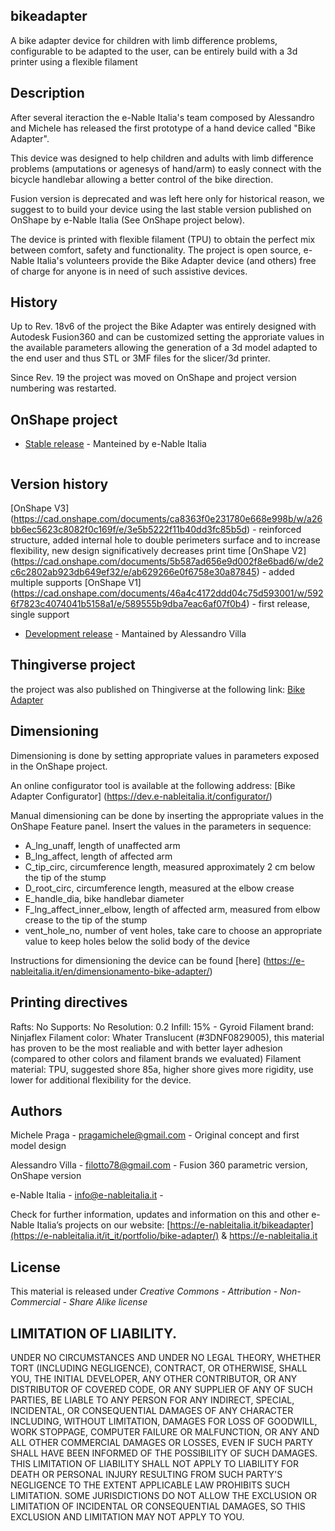 ## bikeadapter

A bike adapter device for children with limb difference problems, configurable to be adapted to the user, can be entirely build with a 3d printer using a flexible filament

## Description

After several iteraction the e-Nable Italia's team composed by Alessandro and Michele has released the first prototype of a hand device called "Bike Adapter".

This device was designed to help children and adults with limb difference problems (amputations or agenesys of hand/arm) to easly connect with the bicycle handlebar allowing a better control of the bike direction.

Fusion version is deprecated and was left here only for historical reason, we suggest to to build your device using the last stable version published on OnShape by e-Nable Italia (See OnShape project below).

The device is printed with flexible filament (TPU) to obtain the perfect mix between comfort, safety and functionality.
The project is open source, e-Nable Italia's volunteers provide the Bike Adapter device (and others) free of charge for anyone is in need of such assistive devices.

## History

Up to Rev. 18v6 of the project the Bike Adapter was entirely designed with Autodesk Fusion360 and can be customized setting the approriate values in the available parameters allowing the generation of a 3d model adapted to the end user and thus STL or 3MF files for the slicer/3d printer.

Since Rev. 19 the project was moved on OnShape and project version numbering was restarted.

## OnShape project

* [Stable release](https://cad.onshape.com/documents/ca8363f0e231780e668e998b/w/a26bb6ec5623c8082f0c169f/e/3e5b5222f11b40dd3fc85b5d) - Manteined by e-Nable Italia

```diff- Important Note: This project is parametric and requires specific recipient adaptation, se *dimensioning* section for details.
```

## Version history

[OnShape V3] (https://cad.onshape.com/documents/ca8363f0e231780e668e998b/w/a26bb6ec5623c8082f0c169f/e/3e5b5222f11b40dd3fc85b5d) - reinforced structure, added internal hole to double perimeters surface and to increase flexibility, new design significatively decreases print time
[OnShape V2] (https://cad.onshape.com/documents/5b587ad656e9d002f8e6bad6/w/de2c6c2802ab923db649ef32/e/ab629266e0f6758e30a87845) - added multiple supports
[OnShape V1] (https://cad.onshape.com/documents/46a4c4172ddd04c75d593001/w/5926f7823c4074041b5158a1/e/589555b9dba7eac6af07f0b4) - first release, single support

* [Development release](https://cad.onshape.com/documents/e225086690158d5a937bf9fe/w/4021bf2bfacdceba3b1f0556/e/9dfe74fe60fd68384dbb2f50) - Mantained by Alessandro Villa

## Thingiverse project

the project was also published on Thingiverse at the following link: [Bike Adapter](https://www.thingiverse.com/thing:5422603)

## Dimensioning

Dimensioning is done by setting appropriate values in parameters exposed in the OnShape project.

An online configurator tool is available at the following address: [Bike Adapter Configurator] (https://dev.e-nableitalia.it/configurator/)

Manual dimensioning can be done by inserting the appropriate values in the OnShape Feature panel.
Insert the values in the parameters in sequence:
* A_lng_unaff, length of unaffected arm
* B_lng_affect, length of affected arm
* C_tip_circ, circumference length, measured approximately 2 cm below the tip of the stump
* D_root_circ, circumference length, measured at the elbow crease
* E_handle_dia, bike handlebar diameter
* F_lng_affect_inner_elbow, length of affected arm, measured from elbow crease to the tip of the stump
* vent_hole_no, number of vent holes, take care to choose an appropriate value to keep holes below the solid body of the device

Instructions for dimensioning the device can be found [here] (https://e-nableitalia.it/en/dimensionamento-bike-adapter/)

## Printing directives

Rafts: No 
Supports: No 
Resolution: 0.2 
Infill: 15% - Gyroid
Filament brand: Ninjaflex 
Filament color: Whater Translucent (#3DNF0829005), this material has proven to be the most realiable and with better layer adhesion (compared to other colors and filament brands we evaluated)
Filament material: TPU, suggested shore 85a, higher shore gives more rigidity, use lower for additional flexibility for the device.

## Authors

Michele Praga - pragamichele@gmail.com - Original concept and first model design

Alessandro Villa - filotto78@gmail.com - Fusion 360 parametric version, OnShape version

e-Nable Italia - info@e-nableitalia.it - 

Check for further information, updates and information on this and other e-Nable Italia’s projects on our website: [https://e-nableitalia.it/bikeadapter](https://e-nableitalia.it/it_it/portfolio/bike-adapter/) & https://e-nableitalia.it

## License

This material is released under *Creative Commons - Attribution - Non-Commercial - Share Alike license*

## LIMITATION OF LIABILITY.

UNDER NO CIRCUMSTANCES AND UNDER NO LEGAL THEORY, WHETHER TORT (INCLUDING NEGLIGENCE), CONTRACT, OR OTHERWISE, SHALL YOU, THE INITIAL DEVELOPER, ANY OTHER CONTRIBUTOR, OR ANY DISTRIBUTOR OF COVERED CODE, OR ANY SUPPLIER OF ANY OF SUCH PARTIES, BE LIABLE TO ANY PERSON FOR ANY INDIRECT, SPECIAL, INCIDENTAL, OR CONSEQUENTIAL DAMAGES OF ANY CHARACTER INCLUDING, WITHOUT LIMITATION, DAMAGES FOR LOSS OF GOODWILL, WORK STOPPAGE, COMPUTER FAILURE OR MALFUNCTION, OR ANY AND ALL OTHER COMMERCIAL DAMAGES OR LOSSES, EVEN IF SUCH PARTY SHALL HAVE BEEN INFORMED OF THE POSSIBILITY OF SUCH DAMAGES. THIS LIMITATION OF LIABILITY SHALL NOT APPLY TO LIABILITY FOR DEATH OR PERSONAL INJURY RESULTING FROM SUCH PARTY'S NEGLIGENCE TO THE EXTENT APPLICABLE LAW PROHIBITS SUCH LIMITATION. SOME JURISDICTIONS DO NOT ALLOW THE EXCLUSION OR LIMITATION OF INCIDENTAL OR CONSEQUENTIAL DAMAGES, SO THIS EXCLUSION AND LIMITATION MAY NOT APPLY TO YOU.

